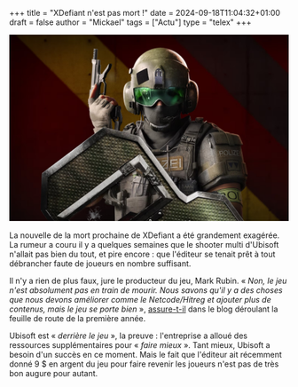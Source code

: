 +++
title = "XDefiant n'est pas mort !"
date = 2024-09-18T11:04:32+01:00
draft = false
author = "Mickael"
tags = ["Actu"]
type = "telex"
+++

![XDefiant](xdefiant.jpg "") 

La nouvelle de la mort prochaine de XDefiant a été grandement exagérée. La rumeur a couru il y a quelques semaines que le shooter multi d'Ubisoft n'allait pas bien du tout, et pire encore : que l'éditeur se tenait prêt à tout débrancher faute de joueurs en nombre suffisant.

Il n'y a rien de plus faux, jure le producteur du jeu, Mark Rubin. « *Non, le jeu n'est absolument pas en train de mourir. Nous savons qu'il y a des choses que nous devons améliorer comme le Netcode/Hitreg et ajouter plus de contenus, mais le jeu se porte bien* », [assure-t-il](https://www.ubisoft.com/en-ca/game/xdefiant/news/5uIKnSBuGp6nEszPe9NlfG/year-1-update) dans le blog déroulant la feuille de route de la première année.

Ubisoft est « *derrière le jeu* », la preuve : l'entreprise a alloué des ressources supplémentaires pour « *faire mieux* ». Tant mieux, Ubisoft a besoin d'un succès en ce moment. Mais le fait que l'éditeur ait récemment donné 9 $ en argent du jeu pour faire revenir les joueurs n'est pas de très bon augure pour autant.